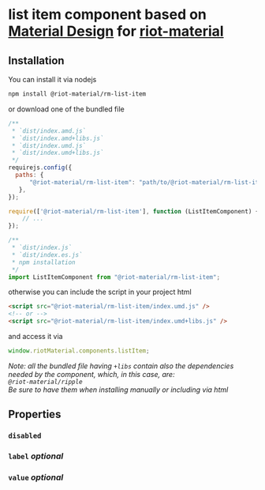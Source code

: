 # list item component based on [Material Design](https://material.io/components/selection-controls#list-itemes) for [riot-material](https://github.com/riot-material/riot-material)
## Installation
You can install it via nodejs
```sh
npm install @riot-material/rm-list-item
```
or download one of the bundled file
```js
/**
 * `dist/index.amd.js`
 * `dist/index.amd+libs.js`
 * `dist/index.umd.js`
 * `dist/index.umd+libs.js`
 */
requirejs.config({
  paths: {
      "@riot-material/rm-list-item": "path/to/@riot-material/rm-list-item",
   },
});

require(['@riot-material/rm-list-item'], function (ListItemComponent) {
    // ...
});

/**
 * `dist/index.js`
 * `dist/index.es.js`
 * npm installation
 */
import ListItemComponent from "@riot-material/rm-list-item";

```
otherwise you can include the script in your project html
```html
<script src="@riot-material/rm-list-item/index.umd.js" />
<!-- or -->
<script src="@riot-material/rm-list-item/index.umd+libs.js" />
```
and access it via
```js
window.riotMaterial.components.listItem;
```
*Note: all the bundled file having `+libs` contain also the dependencies needed by the component, which, in this case, are:  
`@riot-material/ripple`  
Be sure to have them when installing manually or including via html*
## Properties
### `disabled`
### `label` *optional*
### `value` *optional*